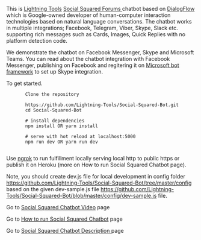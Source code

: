 This is [Lightning Tools](https://lightningtools.com) [Social Squared Forums ](https://lightningtools.com/product/social-squared)  chatbot based on [DialogFlow](https://dialogflow.com/) which is Google-owned developer of human-computer interaction technologies based on natural language conversations. The chatbot works in multiple integrations; Facebook, Telegram, Viber, Skype, Slack etc. supporting rich messages such as Cards, Images, Quick Replies with no platform detection code.

We demonstrate the chatbot on Facebook Messenger, Skype and Microsoft Teams. You can read about the chatbot integration with Facebook Messenger, publishing on Facebook and regitering it on [Microsoft bot framework](https://dev.botframework.com/bots) to set up Skype integration.

To get started.
```
       Clone the repository
       
       https://github.com/Lightning-Tools/Social-Squared-Bot.git
       cd Social-Squared-Bot

       # install dependencies
       npm install OR yarn install
       
       # serve with hot reload at localhost:5000
       npm run dev OR yarn run dev
       
```   
Use [ngrok](https://ngrok.com/) to run fulfillment locally serving local http to public https or
publish it on Heroku (more on How to run Social Squared Chatbot page).

Note, you should create dev.js file for local development in config folder https://github.com/Lightning-Tools/Social-Squared-Bot/tree/master/config based on the given dev-sample.js file https://github.com/Lightning-Tools/Social-Squared-Bot/blob/master/config/dev-sample.js file.


Go to [Social Squared Chatbot Video](https://vimeo.com/327730469) page

Go to [How to run Social Squared Chatbot](https://lightning-tools.github.io/Social-Squared-Bot/) page 

Go to [Social Squared Chatbot Description ](https://lightning-tools.github.io/Social-Squared-Bot/description/) page 

